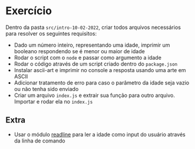 # Exercício

Dentro da pasta `src/intro-10-02-2022`, criar todos arquivos necessários para resolver os seguintes requisitos:
- Dado um número inteiro, representando uma idade, imprimir um booleano respondendo se é menor ou maior de idade
- Rodar o script com o `node` e passar como argumento a idade
- Rodar o código através de um script criado dentro do `package.json`
- Instalar ascii-art e imprimir no console a resposta usando uma arte em ASCII
- Adicionar tratamento de erro para caso o parâmetro da idade seja vazio ou não tenha sido enviado
- Criar um arquivo `index.js` e extrair sua função para outro arquivo. Importar e rodar ela no `index.js`

## Extra
- Usar o módulo [readline](https://nodejs.org/api/readline.html#readlinecreateinterfaceoptions) para ler a idade como input do usuário através da linha de comando

